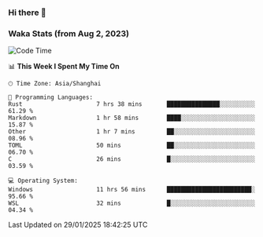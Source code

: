 ### Hi there 👋

### Waka Stats (from Aug 2, 2023)

<!--START_SECTION:waka-->
![Code Time](http://img.shields.io/badge/Code%20Time-627%20hrs%2030%20mins-blue)

📊 **This Week I Spent My Time On** 

```text
🕑︎ Time Zone: Asia/Shanghai

💬 Programming Languages: 
Rust                     7 hrs 38 mins       ███████████████░░░░░░░░░░   61.29 % 
Markdown                 1 hr 58 mins        ████░░░░░░░░░░░░░░░░░░░░░   15.87 % 
Other                    1 hr 7 mins         ██░░░░░░░░░░░░░░░░░░░░░░░   08.96 % 
TOML                     50 mins             ██░░░░░░░░░░░░░░░░░░░░░░░   06.70 % 
C                        26 mins             █░░░░░░░░░░░░░░░░░░░░░░░░   03.59 % 

💻 Operating System: 
Windows                  11 hrs 56 mins      ████████████████████████░   95.66 % 
WSL                      32 mins             █░░░░░░░░░░░░░░░░░░░░░░░░   04.34 % 
```


 Last Updated on 29/01/2025 18:42:25 UTC
<!--END_SECTION:waka-->
